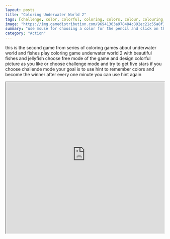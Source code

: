 ```yaml
---
layout: posts
title: "Coloring Underwater World 2"
tags: [challenge, color, colorful, coloring, colors, colour, colouring, fish, free, game, games, html, html5, kid, kids, player, free, online, games, oyna, game, free, games, play, play, games]
image: "https://img.gamedistribution.com/96941363a978484c892ec21c55a8f1a2-512x384.jpeg"
summary: "use mouse for choosing a color for the pencil and click on the picture  free online games oyna game free games play play games"
category: "Action"
---
```


this is the second game from series of coloring games about underwater world and fishes play coloring game underwater world 2 with beautiful fishes and jellyfish choose free mode of the game and design colorful picture as you like or choose challenge mode and try to get five stars if you choose challende mode your goal is to use hint to remember colors and become the winner after every one minute you can use hint again

<iframe width="100%" height="480px;" src="https://html5.gamedistribution.com/96941363a978484c892ec21c55a8f1a2/"></iframe>